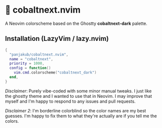 
# 🌌 cobaltnext.nvim

A Neovim colorscheme based on the Ghostty **cobaltnext-dark** palette.

## Installation (LazyVim / lazy.nvim)

```lua
{
  "panjakub/cobaltnext.nvim",
  name = "cobaltnext",
  priority = 1000,
  config = function()
    vim.cmd.colorscheme("cobaltnext_dark")
  end,
}
```

*Disclaimer*: Purely vibe-coded with some minor manual tweaks.
I just like the ghostty theme and I wanted to use that in Neovim.
I may improve that myself and I'm happy to respond to any issues and pull requests.

*Disclaimer 2*: I'm borderline colorblind so the color names are my best guesses.
I'm happy to fix them to what they're actually are if you tell me the colors. 
